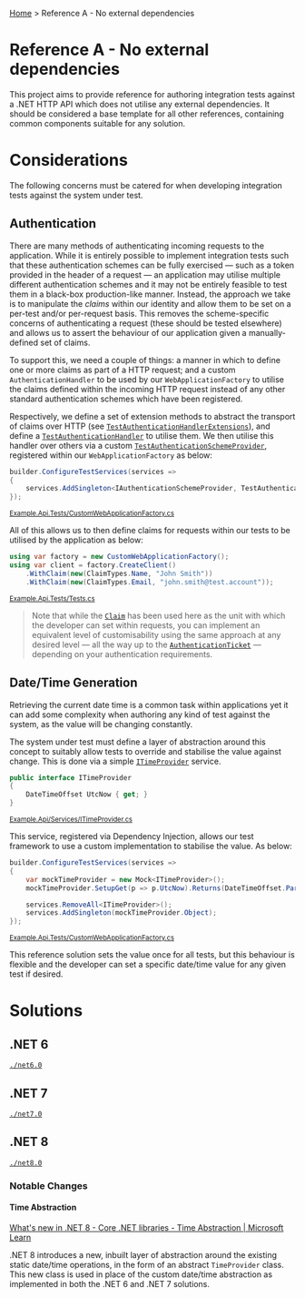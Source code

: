 [Home](/) > Reference A - No external dependencies

# Reference A - No external dependencies

This project aims to provide reference for authoring integration tests against a .NET HTTP API which does not utilise any external dependencies. It should be considered a base template for all other references, containing common components suitable for any solution.

# Considerations

The following concerns must be catered for when developing integration tests against the system under test.

## Authentication

There are many methods of authenticating incoming requests to the application. While it is entirely possible to implement integration tests such that these authentication schemes can be fully exercised &mdash; such as a token provided in the header of a request &mdash; an application may utilise multiple different authentication schemes and it may not be entirely feasible to test them in a black-box production-like manner. Instead, the approach we take is to manipulate the *claims* within our identity and allow them to be set on a per-test and/or per-request basis. This removes the scheme-specific concerns of authenticating a request (these should be tested elsewhere) and allows us to assert the behaviour of our application given a manually-defined set of claims.

To support this, we need a couple of things: a manner in which to define one or more claims as part of a HTTP request; and a custom `AuthenticationHandler` to be used by our `WebApplicationFactory` to utilise the claims defined within the incoming HTTP request instead of any other standard authentication schemes which have been registered.

Respectively, we define a set of extension methods to abstract the transport of claims over HTTP (see [`TestAuthenticationHandlerExtensions`](./net6.0/Example.Api.Tests/TestAuthenticationHandlerExtensions.cs)), and define a [`TestAuthenticationHandler`](./net6.0/Example.Api.Tests/TestAuthenticationHandler.cs) to utilise them. We then utilise this handler over others via a custom [`TestAuthenticationSchemeProvider`](./net6.0/Example.Api.Tests/TestAuthenticationSchemeProvider.cs), registered within our `WebApplicationFactory` as below:

``` csharp
builder.ConfigureTestServices(services =>
{
    services.AddSingleton<IAuthenticationSchemeProvider, TestAuthenticationSchemeProvider>();
});
```

<sup>[Example.Api.Tests/CustomWebApplicationFactory.cs](./net6.0/Example.Api.Tests/CustomWebApplicationFactory.cs)</sup>

All of this allows us to then define claims for requests within our tests to be utilised by the application as below:

``` csharp
using var factory = new CustomWebApplicationFactory();
using var client = factory.CreateClient()
    .WithClaim(new(ClaimTypes.Name, "John Smith"))
    .WithClaim(new(ClaimTypes.Email, "john.smith@test.account"));
```

<sup>[Example.Api.Tests/Tests.cs](./net6.0/Example.Api.Tests/Tests.cs)</sup>

> Note that while the [`Claim`](https://learn.microsoft.com/en-au/dotnet/api/system.security.claims.claim?view=net-6.0) has been used here as the unit with which the developer can set within requests, you can implement an equivalent level of customisability using the same approach at any desired level &mdash; all the way up to the [`AuthenticationTicket`](https://learn.microsoft.com/en-au/dotnet/api/microsoft.aspnetcore.authentication.authenticationticket?view=aspnetcore-6.0) &mdash; depending on your authentication requirements.

## Date/Time Generation

Retrieving the current date time is a common task within applications yet it can add some complexity when authoring any kind of test against the system, as the value will be changing constantly.

The system under test must define a layer of abstraction around this concept to suitably allow tests to override and stabilise the value against change. This is done via a simple [`ITimeProvider`](./net6.0/Example.Api/Services/ITimeProvider.cs) service.

``` csharp
public interface ITimeProvider
{
    DateTimeOffset UtcNow { get; }
}
```

<sup>[Example.Api/Services/ITimeProvider.cs](./net6.0/Example.Api/Services/ITimeProvider.cs)</sup>

This service, registered via Dependency Injection, allows our test framework to use a custom implementation to stabilise the value. As below:

``` csharp
builder.ConfigureTestServices(services =>
{
    var mockTimeProvider = new Mock<ITimeProvider>();
    mockTimeProvider.SetupGet(p => p.UtcNow).Returns(DateTimeOffset.Parse("2023-07-06T03:07:00.000Z"));

    services.RemoveAll<ITimeProvider>();
    services.AddSingleton(mockTimeProvider.Object);
});
```

<sup>[Example.Api.Tests/CustomWebApplicationFactory.cs](./net6.0/Example.Api.Tests/CustomWebApplicationFactory.cs)</sup>

This reference solution sets the value once for all tests, but this behaviour is flexible and the developer can set a specific date/time value for any given test if desired.

# Solutions

## .NET 6

[`./net6.0`](./net6.0)

## .NET 7

[`./net7.0`](./net7.0)

## .NET 8

[`./net8.0`](./net8.0)

### Notable Changes

#### Time Abstraction

[What's new in .NET 8 - Core .NET libraries - Time Abstraction | Microsoft Learn](https://learn.microsoft.com/en-us/dotnet/core/whats-new/dotnet-8#time-abstraction)

.NET 8 introduces a new, inbuilt layer of abstraction around the existing static date/time operations, in the form of an abstract `TimeProvider` class. This new class is used in place of the custom date/time abstraction as implemented in both the .NET 6 and .NET 7 solutions.
